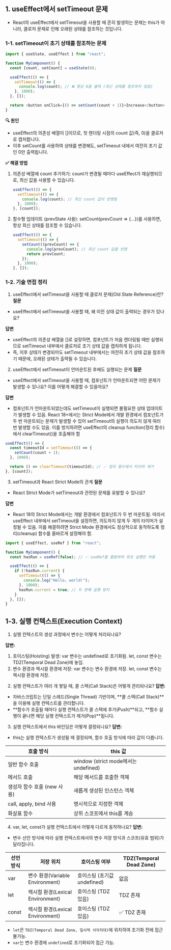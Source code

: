 ## 1. useEffect에서 setTimeout 문제

- React의 useEffect에서 setTimeout을 사용할 때 흔히 발생하는 문제는 this가 아니라, 클로저 문제로 인해 오래된 상태를 참조하는 것입니다.

### 1-1. setTimeout이 초기 상태를 참조하는 문제

```js
import { useState, useEffect } from "react";

function MyComponent() {
  const [count, setCount] = useState(0);

  useEffect(() => {
    setTimeout(() => {
      console.log(count); // ❌ 항상 0을 출력 (최신 상태를 참조하지 않음)
    }, 1000);
  }, []);

  return <button onClick={() => setCount(count + 1)}>Increase</button>;
}
```

**🔍 원인**

- useEffect의 의존성 배열이 []이므로, 첫 렌더링 시점의 count 값(즉, 0)을 클로저로 캡처합니다.
- 이후 setCount를 사용하여 상태를 변경해도, setTimeout 내에서 여전히 초기 값인 0만 출력됩니다.

**✅ 해결 방법**

1. 의존성 배열에 count 추가하기: count가 변경될 때마다 useEffect가 재실행되므로, 최신 값을 사용할 수 있습니다.
   ```js
   useEffect(() => {
     setTimeout(() => {
       console.log(count); // 최신 count 값이 반영됨
     }, 1000);
   }, [count]);
   ```
2. 함수형 업데이트 (prevState 사용): setCount(prevCount => {...})를 사용하면, 항상 최신 상태를 참조할 수 있습니다.
   ```js
   useEffect(() => {
     setTimeout(() => {
       setCount((prevCount) => {
         console.log(prevCount); // 최신 count 값을 반영
         return prevCount;
       });
     }, 1000);
   }, []);
   ```

### 1-2. 기술 면접 정리

1. useEffect에서 setTimeout을 사용할 때 클로저 문제(Old State Reference)란?
   **질문**

- useEffect에서 setTimeout을 사용할 때, 왜 이전 상태 값이 출력되는 경우가 있나요?
  <br/>

**답변**

- useEffect의 의존성 배열을 []로 설정하면, 컴포넌트가 처음 렌더링될 때만 실행되므로 setTimeout 내부에서 클로저로 초기 상태 값을 캡처하게 됩니다.
- 즉, 이후 상태가 변경되어도 setTimeout 내부에서는 여전히 초기 상태 값을 참조하기 때문에, 오래된 상태가 출력될 수 있습니다.

2. useEffect에서 setTimeout이 언마운트된 후에도 실행되는 문제
   **질문**

- useEffect에서 setTimeout을 사용할 때, 컴포넌트가 언마운트되면 어떤 문제가 발생할 수 있나요? 이를 어떻게 해결할 수 있을까요?
  <br/>

**답변**

- 컴포넌트가 언마운트되었는데도 setTimeout이 실행되면 불필요한 상태 업데이트가 발생할 수 있음.
  React 18+에서는 Strict Mode에서 개발 환경에서 컴포넌트가 두 번 마운트되는 문제가 발생할 수 있어 setTimeout의 실행이 의도치 않게 여러 번 발생할 수도 있음.
  이를 방지하려면 useEffect의 cleanup function(정리 함수)에서 clearTimeout()을 호출해야 함

```js
useEffect(() => {
  const timeoutId = setTimeout(() => {
    setCount(count + 1);
  }, 1000);

  return () => clearTimeout(timeoutId); // ✅ 정리 함수에서 타이머 제거
}, [count]);
```

3. setTimeout과 React Strict Mode의 관계
   **질문**

- React Strict Mode가 setTimeout과 관련된 문제를 유발할 수 있나요?
  <br/>

**답변**

- React 18의 Strict Mode에서는 개발 환경에서 컴포넌트가 두 번 마운트됨.
  따라서 useEffect 내부에서 setTimeout을 설정하면, 의도하지 않게 두 개의 타이머가 설정될 수 있음.
  이를 해결하려면 Strict Mode 환경에서도 정상적으로 동작하도록 정리(cleanup) 함수를 올바르게 설정해야 함.

```js
import { useEffect, useRef } from "react";

function MyComponent() {
  const hasRun = useRef(false); // ✅ useRef를 활용하여 최초 실행만 허용

  useEffect(() => {
    if (!hasRun.current) {
      setTimeout(() => {
        console.log("Hello, world!");
      }, 1000);
      hasRun.current = true; // 두 번째 실행 방지
    }
  }, []);
}
```

## 1-3. 실행 컨텍스트(Execution Context)

1. 실행 컨텍스트의 생성 과정에서 변수는 어떻게 처리되나요?

**답변:**

1. 호이스팅(Hoisting) 발생: var 변수는 undefined로 초기화됨. let, const 변수는 TDZ(Temporal Dead Zone)에 놓임.
2. 변수 환경과 렉시컬 환경에 저장: var 변수는 변수 환경에 저장. let, const 변수는 렉시컬 환경에 저장.

2) 실행 컨텍스트가 여러 개 쌓일 때, 콜 스택(Call Stack)은 어떻게 관리되나요?
   **답변:**

- 자바스크립트는 단일 스레드(Single Thread) 기반이며, **콜 스택(Call Stack)**을 이용해 실행 컨텍스트를 관리합니다.
- **함수가 호출될 때마다 실행 컨텍스트가 콜 스택에 추가(Push)**되고, **함수 실행이 끝나면 해당 실행 컨텍스트가 제거(Pop)**됩니다.

3. 실행 컨텍스트에서 this 바인딩은 어떻게 결정되나요?
   **답변:**

- this는 실행 컨텍스트가 생성될 때 결정되며, 함수 호출 방식에 따라 값이 다릅니다.

| 호출 방식                   | this 값                              |
| --------------------------- | ------------------------------------ |
| 일반 함수 호출              | window (strict mode에서는 undefined) |
| 메서드 호출                 | 해당 메서드를 호출한 객체            |
| 생성자 함수 호출 (new 사용) | 새롭게 생성된 인스턴스 객체          |
| call, apply, bind 사용      | 명시적으로 지정한 객체               |
| 화살표 함수                 | 상위 스코프에서 this를 계승          |

4. var, let, const가 실행 컨텍스트에서 어떻게 다르게 동작하나요?
   **답변:**

- 변수 선언 방식에 따라 실행 컨텍스트에서의 변수 저장 방식과 스코프(유효 범위)가 달라집니다.

| 선언 방식 | 저장 위치                        | 호이스팅 여부               | TDZ(Temporal Dead Zone) |
| --------- | -------------------------------- | --------------------------- | ----------------------- |
| var       | 변수 환경(Variable Environment)  | 호이스팅 (초기값 undefined) | 없음                    |
| let       | 렉시컬 환경(Lexical Environment) | 호이스팅 (TDZ 있음)         | TDZ 존재                |
| const     | 렉시컬 환경(Lexical Environment) | 호이스팅 (TDZ 있음)         | ✅ TDZ 존재             |

- `let`은 `TDZ(Temporal Dead Zone, 일시적 사각지대)`에 위치하여 초기화 전에 접근 불가능.
- `var`는 변수 환경에 `undefined`로 초기화되어 접근 가능.
